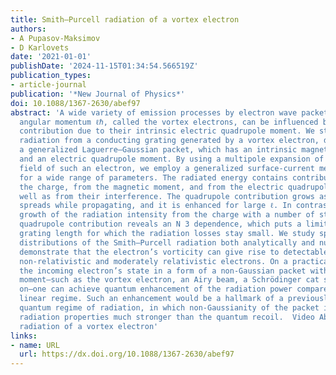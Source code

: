```yaml
---
title: Smith–Purcell radiation of a vortex electron
authors:
- A Pupasov-Maksimov
- D Karlovets
date: '2021-01-01'
publishDate: '2024-11-15T01:34:54.566519Z'
publication_types:
- article-journal
publication: '*New Journal of Physics*'
doi: 10.1088/1367-2630/abef97
abstract: 'A wide variety of emission processes by electron wave packets with an orbital
  angular momentum ℓℏ, called the vortex electrons, can be influenced by a nonparaxial
  contribution due to their intrinsic electric quadrupole moment. We study Smith–Purcell
  radiation from a conducting grating generated by a vortex electron, described as
  a generalized Laguerre–Gaussian packet, which has an intrinsic magnetic dipole moment
  and an electric quadrupole moment. By using a multipole expansion of the electromagnetic
  field of such an electron, we employ a generalized surface-current method, applicable
  for a wide range of parameters. The radiated energy contains contributions from
  the charge, from the magnetic moment, and from the electric quadrupole moment, as
  well as from their interference. The quadrupole contribution grows as the packet
  spreads while propagating, and it is enhanced for large ℓ. In contrast to the linear
  growth of the radiation intensity from the charge with a number of strips N, the
  quadrupole contribution reveals an N 3 dependence, which puts a limit on the maximal
  grating length for which the radiation losses stay small. We study spectral-angular
  distributions of the Smith–Purcell radiation both analytically and numerically and
  demonstrate that the electron’s vorticity can give rise to detectable effects for
  non-relativistic and moderately relativistic electrons. On a practical side, preparing
  the incoming electron’s state in a form of a non-Gaussian packet with a quadrupole
  moment—such as the vortex electron, an Airy beam, a Schrödinger cat state, and so
  on—one can achieve quantum enhancement of the radiation power compared to the classical
  linear regime. Such an enhancement would be a hallmark of a previously unexplored
  quantum regime of radiation, in which non-Gaussianity of the packet influences the
  radiation properties much stronger than the quantum recoil.  Video Abstract: Smith-Purcell
  radiation of a vortex electron'
links:
- name: URL
  url: https://dx.doi.org/10.1088/1367-2630/abef97
---
```

